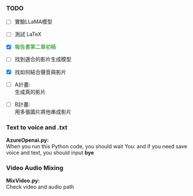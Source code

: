 ### TODO
- [ ] 實驗LLaMA模型
- [ ] 測試 LaTeX <br>
- [x] <font color="green">報告書第二章初稿</font><br>
- [ ] 找到適合的影片生成模型<br>
- [x] 找如何結合聲音與影片<br>
- [ ] A計畫:<br>
  生成真的影片<br>
- [ ] B計畫:<br>
  用多張圖片將他串成影片<br>
  


### Text to voice and .txt
**AzureOpenai.py:**<br> 
When you run this Python code, you should wait You: and  if you need save voice and text, you should input **bye**<br>

### Video Audio Mixing
**MixVideo.py:**<br>
Check video and audio path
